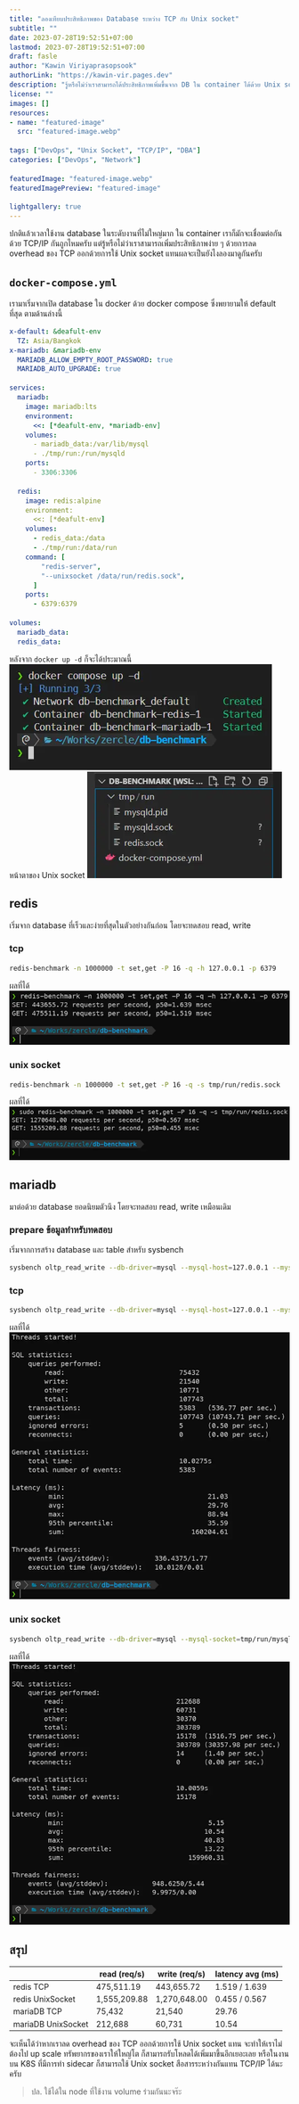 ```yaml
---
title: "ลองเทียบประสิทธิภาพของ Database ระหว่าง TCP กับ Unix socket"
subtitle: ""
date: 2023-07-28T19:52:51+07:00
lastmod: 2023-07-28T19:52:51+07:00
draft: fasle
author: "Kawin Viriyaprasopsook"
authorLink: "https://kawin-vir.pages.dev"
description: "รู้หรือไม่ว่าเราสามารถได้ประสิทธิภาพเพิ่มขึ้นจาก DB ใน container ได้ด้วย Unix socket"
license: ""
images: []
resources:
- name: "featured-image"
  src: "featured-image.webp"

tags: ["DevOps", "Unix Socket", "TCP/IP", "DBA"]
categories: ["DevOps", "Network"]

featuredImage: "featured-image.webp"
featuredImagePreview: "featured-image"

lightgallery: true
---
```

ปกติแล้วเวลาใช้งาน database ในระดับงานที่ไม่ใหญ่มาก ใน container เราก็มักจะเชื่อมต่อกันด้วย TCP/IP กันถูกไหมครับ แต่รู้หรือไม่ว่าเราสามารถเพิ่มประสิทธิภาพง่าย ๆ ด้วยการลด overhead ของ TCP ออกด้วยการใช้ Unix socket แทนผลจะเป็นยังไงลองมาดูกันครับ

<!--more-->

## `docker-compose.yml`
เรามาเริ่มจากเปิด database ใน docker ด้วย docker compose ซึ่งพยายามให้ default ที่สุด ตามด้านล่างนี้
```yaml
x-default: &deafult-env
  TZ: Asia/Bangkok
x-mariadb: &mariadb-env
  MARIADB_ALLOW_EMPTY_ROOT_PASSWORD: true
  MARIADB_AUTO_UPGRADE: true

services:
  mariadb:
    image: mariadb:lts
    environment:
      <<: [*deafult-env, *mariadb-env]
    volumes:
      - mariadb_data:/var/lib/mysql
      - ./tmp/run:/run/mysqld
    ports:
      - 3306:3306

  redis:
    image: redis:alpine
    environment:
      <<: [*deafult-env]
    volumes:
      - redis_data:/data
      - ./tmp/run:/data/run
    command: [
        "redis-server",
        "--unixsocket /data/run/redis.sock",
      ]
    ports:
      - 6379:6379

volumes:
  mariadb_data:
  redis_data:
```

หลังจาก `docker up -d` ก็จะได้ประมาณนี้
![compose_up](img/compose_up.webp "compose_up")
หน้าตาของ Unix socket
![socket_files](img/socket_files.webp "socket_files")

## redis
เริ่มจาก database ที่เร็วและง่ายที่สุดในตัวอย่างกันก่อน โดยจะทดสอบ read, write

### tcp

```bash
redis-benchmark -n 1000000 -t set,get -P 16 -q -h 127.0.0.1 -p 6379
```

ผลที่ได้
![redis_tcp](img/redis_tcp.webp "redis_tcp")

### unix socket

```bash
redis-benchmark -n 1000000 -t set,get -P 16 -q -s tmp/run/redis.sock
```

ผลที่ได้
![redis_socket](img/redis_socket.webp "redis_socket")

## mariadb
มาต่อด้วย database ยอดนิยมตัวนึง โดยจะทดสอบ read, write เหมือนเดิม

### prepare ข้อมูลทำหรับทดสอบ
เริ่มจากการสร้าง database และ table สำหรับ sysbench
```bash
sysbench oltp_read_write --db-driver=mysql --mysql-host=127.0.0.1 --mysql-user=root --mysql-db=sysbenchtest --threads=16 prepare
```

### tcp

```bash
sysbench oltp_read_write --db-driver=mysql --mysql-host=127.0.0.1 --mysql-user=root --mysql-db=sysbenchtest --threads=16 run
```

ผลที่ได้
![mariadb_tcp](img/mariadb_tcp.webp "mariadb_tcp")

### unix socket

```bash
sysbench oltp_read_write --db-driver=mysql --mysql-socket=tmp/run/mysqld.sock --mysql-user=root --mysql-db=sysbenchtest --threads=16 run
```

ผลที่ได้
![mariadb_socket](img/mariadb_socket.webp "mariadb_socket")

## สรุป

|                    | **read (req/s)** | **write (req/s)** | **latency avg (ms)** |
|--------------------|------------------|-------------------|----------------------|
| redis TCP          | 475,511.19       | 443,655.72        | 1.519 / 1.639        |
| redis UnixSocket   | 1,555,209.88     | 1,270,648.00      | 0.455 / 0.567        |
| mariaDB TCP        | 75,432           | 21,540            | 29.76                |
| mariaDB UnixSocket | 212,688          | 60,731            | 10.54                |

จะเห็นได้ว่าหากเราลด overhead ของ TCP ออกด้วยการใช้ Unix socket แทน จะทำให้เราไม่ต้องไป up scale ทรัพยากรของเราให้ใหญ่โต ก็สามารถรับโหลดได้เพิ่มมาขึ้นอีกเยอะเลย หรือในงานบน K8S ที่มีการทำ sidecar ก็สามารถใช้ Unix socket สือสารระหว่างกันแทน TCP/IP ได้นะครับ
> ปล. ใช้ได้ใน node ที่ใช้งาน volume ร่วมกันนะจร๊ะ